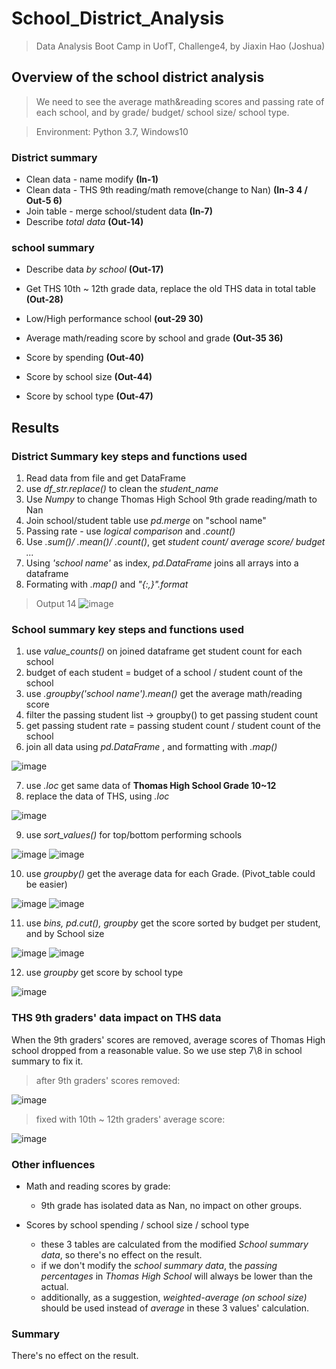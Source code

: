 # School_District_Analysis

> Data Analysis Boot Camp in UofT, Challenge4, by Jiaxin Hao (Joshua)

## Overview of the school district analysis

> We need to see the average math&reading scores and passing rate of each school, and by grade/ budget/ school size/ school type.

> Environment: Python 3.7, Windows10

### District summary

* Clean data - name modify   **(In-1)**
* Clean data - THS 9th reading/math remove(change to Nan)  **(In-3 4 / Out-5 6)**
* Join table - merge school/student data   **(In-7)**
* Describe _total data_     **(Out-14)**

### school summary

* Describe data _by school_    **(Out-17)**
* Get THS 10th ~ 12th grade data, replace the old THS data in total table    **(Out-28)**
* Low/High performance school     **(out-29 30)**
* Average math/reading score by school and grade    **(Out-35 36)**

* Score by spending   **(Out-40)**
* Score by school size   **(Out-44)**
* Score by school type   **(Out-47)**

## Results

### District Summary key steps and functions used

1. Read data from file and get DataFrame
2. use _df_str.replace()_ to clean the _student_name_
3. Use _Numpy_ to change Thomas High School 9th grade reading/math to Nan
4. Join school/student table use _pd.merge_ on "school name"
5. Passing rate - use _logical comparison_ and _.count()_
6. Use  _.sum()/ .mean()/ .count()_, get _student count/ average score/ budget ..._
7. Using _'school name'_ as index, _pd.DataFrame_ joins all arrays into a dataframe
8. Formating with _.map()_ and _"{:,}".format_


> Output 14
![image](https://user-images.githubusercontent.com/48306359/126084678-274d0063-1aa4-41d3-b4d9-5f437b0f0175.png)


### School summary key steps and functions used

1. use _value_counts()_ on joined dataframe get student count for each school
2. budget of each student = budget of a school / student count of the school
3. use _.groupby('school name').mean()_ get the average math/reading score
4. filter the passing student list -> groupby() to get passing student count
5. get passing student rate = passing student count / student count of the school
6. join all data using _pd.DataFrame_ , and formatting with _.map()_

![image](https://user-images.githubusercontent.com/48306359/126084722-b3b777e5-e694-4664-91a2-82679ed2e78b.png)

7. use _.loc_ get same data of **Thomas High School Grade 10~12**
8. replace the data of THS, using _.loc_

![image](https://user-images.githubusercontent.com/48306359/126084755-86a7fd35-02b1-4f72-a67d-539ce08964cc.png)


9. use _sort_values()_ for top/bottom performing schools

![image](https://user-images.githubusercontent.com/48306359/126084787-003e2d85-4c83-46b8-a1b4-3cd53d882ca9.png)
![image](https://user-images.githubusercontent.com/48306359/126084795-6e1e2269-fc6e-4c83-8c11-220e6bdd371a.png)


10. use _groupby()_ get the average data for each Grade. (Pivot_table could be easier)

![image](https://user-images.githubusercontent.com/48306359/126084825-d67cf94b-e644-45f3-b8f7-5cad6a699910.png)
![image](https://user-images.githubusercontent.com/48306359/126084841-e7c908fa-a0b4-4104-9e67-75f60f508d81.png)

11. use _bins, pd.cut(), groupby_ get the score sorted by budget per student, and by School size

![image](https://user-images.githubusercontent.com/48306359/126084851-070e7510-0283-43c6-b065-570abd531a64.png)
![image](https://user-images.githubusercontent.com/48306359/126084856-71c59c67-bbeb-4088-ba86-061a5f012af8.png)

12. use _groupby_ get score by school type

![image](https://user-images.githubusercontent.com/48306359/126084862-164bdf78-c079-440d-8239-3c2478a48f8c.png)


### THS 9th graders' data impact on THS data

When the 9th graders' scores are removed, average scores of Thomas High school dropped from a reasonable value. So we use step 7\8 in school summary to fix it.

> after 9th graders' scores removed:

![image](https://user-images.githubusercontent.com/48306359/126084722-b3b777e5-e694-4664-91a2-82679ed2e78b.png)

> fixed with 10th ~ 12th graders' average score:

![image](https://user-images.githubusercontent.com/48306359/126084755-86a7fd35-02b1-4f72-a67d-539ce08964cc.png)

### Other influences

* Math and reading scores by grade: 
  - 9th grade has isolated data as Nan, no impact on other groups.

* Scores by school spending / school size / school type
  - these 3 tables are calculated from the modified _School summary data_, so there's no effect on the result.
  - if we don't modify the _school summary data_, the _passing percentages_ in _Thomas High School_ will always be lower than the actual.
  - additionally, as a suggestion, _weighted-average (on school size)_ should be used instead of _average_ in these 3 values' calculation.


### Summary

There's no effect on the result.
